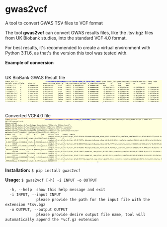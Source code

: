 # gwas2vcf
A tool to convert GWAS TSV files to VCF format

The tool **gwas2vcf** can convert GWAS results files, like the .tsv.bgz files from UK Biobank studies, into the standard VCF 4.0 format.

For best results, it's recommended to create a virtual environment with Python 3.11.6, as that's the version this tool was tested with.

**Example of conversion**

<br>UK BioBank GWAS Result file</br>
![Example Image](images/gwas.png)

<br>Converted VCF4.0 file</br>
![Example Image](images/gwas2vcf.png)



**Installation:**
```$ pip install gwas2vcf```


**Usage:** ```$ gwas2vcf [-h] -i INPUT -o OUTPUT```

```options:
  -h, --help  show this help message and exit
  -i INPUT, --input INPUT
              please provide the path for the input file with the extension *tsv.bgz
  -o OUTPUT, --output OUTPUT
              please provide desire output file name, tool will automatically append the *vcf.gz extension



